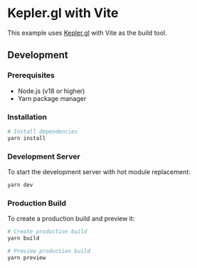 # Kepler.gl with Vite

This example uses [Kepler.gl](https://kepler.gl/) with Vite as the build tool.

## Development

### Prerequisites

- Node.js (v18 or higher)
- Yarn package manager

### Installation

```bash
# Install dependencies
yarn install
```

### Development Server

To start the development server with hot module replacement:

```bash
yarn dev
```

### Production Build

To create a production build and preview it:

```bash
# Create production build
yarn build

# Preview production build
yarn preview
```
